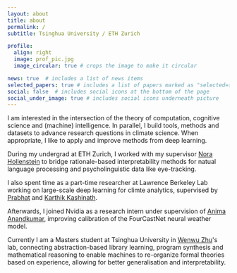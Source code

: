 ```yaml
---
layout: about
title: about
permalink: /
subtitle: Tsinghua University / ETH Zurich

profile:
  align: right
  image: prof_pic.jpg
  image_circular: true # crops the image to make it circular

news: true  # includes a list of news items
selected_papers: true # includes a list of papers marked as "selected={true}"
social: false  # includes social icons at the bottom of the page
social_under_image: true # includes social icons underneath picture
---
```


I am interested in the intersection of the theory of computation, cognitive science and (machine) intelligence.
In parallel, I build tools, methods and datasets to advance research questions in climate science.
When appropriate, I like to apply and improve methods from deep learning.

During my undergrad at ETH Zurich, I worked with my supervisor [Nora Hollenstein](https://norahollenstein.github.io) to bridge rationale-based interpretability methods for natual language processing and psycholinguistic data like eye-tracking.

I also spent time as a part-time researcher at Lawrence Berkeley Lab working on large-scale deep learning for climte analytics, supervised by [Prabhat](https://www.researchgate.net/profile/Mr-Prabhat) and [Karthik Kashinath](https://scholar.google.com/citations?user=sNMCgVwAAAAJ&hl=en). 

Afterwards, I joined Nvidia as a research intern under supervision of [Anima Anandkumar](https://en.wikipedia.org/wiki/Anima_Anandkumar), improving calibration of the FourCastNet neural weather model.

Currently I am a Masters student at Tsinghua University in [Wenwu Zhu](https://scholar.google.com/citations?user=7t2jzpgAAAAJ&hl=en)'s lab, connecting abstraction-based library learning, program synthesis and mathematical reasoning to enable machines to re-organize formal theories based on experience, allowing for better generalisation and interpretability.